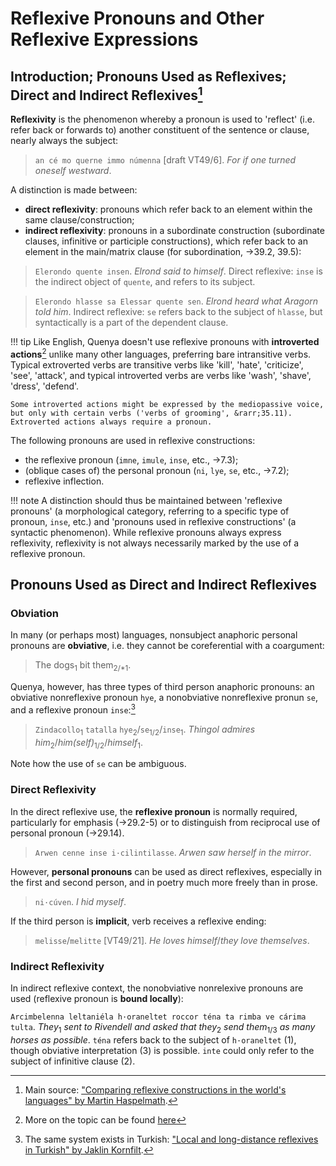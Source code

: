 # Reflexive Pronouns and Other Reflexive Expressions

## Introduction; Pronouns Used as Reflexives; Direct and Indirect Reflexives[^1]

**Reflexivity** is the phenomenon whereby a pronoun is used to 'reflect' (i.e. refer back or forwards to) another constituent of the sentence or clause, nearly always the subject:

> `an cé mo querne immo númenna` [draft VT49/6]. *For if one turned oneself westward*.

A distinction is made between:

+ **direct reflexivity**: pronouns which refer back to an element within the same clause/construction;
+ **indirect reflexivity**: pronouns in a subordinate construction (subordinate clauses, infinitive or participle constructions), which refer back to an element in the main/matrix clause (for subordination, &rarr;39.2, 39.5):

> `Elerondo quente insen`. *Elrond said to himself*. Direct reflexive: `inse` is the indirect object of `quente`, and refers to its subject.

> `Elerondo hlasse sa Elessar quente sen`. *Elrond heard what Aragorn told him*. Indirect reflexive: `se` refers back to the subject of `hlasse`, but syntactically is a part of the dependent clause.

!!! tip
	Like English, Quenya doesn't use reflexive pronouns with **introverted actions**[^3] unlike many other languages, preferring bare intransitive verbs. Typical extroverted verbs are transitive verbs like 'kill', 'hate', 'criticize', 'see', 'attack', and typical introverted verbs are verbs like 'wash', 'shave', 'dress', 'defend'.
	
	Some introverted actions might be expressed by the mediopassive voice, but only with certain verbs ('verbs of grooming', &rarr;35.11). Extroverted actions always require a pronoun.

The following pronouns are used in reflexive constructions:

+ the reflexive pronoun (`imne`, `imule`, `inse`, etc., &rarr;7.3);
+ (oblique cases of) the personal pronoun (`ni`, `lye`, `se`, etc., &rarr;7.2);
+ reflexive inflection.

!!! note
	A distinction should thus be maintained between 'reflexive pronouns' (a morphological category, referring to a specific type of pronoun, `inse`, etc.) and 'pronouns used in reflexive constructions' (a syntactic phenomenon). While reflexive pronouns always express reflexivity, reflexivity is not always necessarily marked by the use of a reflexive pronoun.

## Pronouns Used as Direct and Indirect Reflexives

### Obviation

In many (or perhaps most) languages, nonsubject anaphoric personal pronouns
are **obviative**, i.e. they cannot be coreferential with a coargument: 

> The dogs<sub>1</sub> bit them<sub>2/\*1</sub>.

Quenya, however, has three types of third person anaphoric pronouns: an obviative nonreflexive pronoun `hye`, a nonobviative nonreflexive pronun `se`, and a reflexive pronoun `inse`:[^2]

> `Zindacollo`<sub>1</sub> `tatalla` `hye`<sub>2</sub>/`se`<sub>1/2</sub>/`inse`<sub>1</sub>. *Thingol admires him*<sub>2</sub>/*him(self)*<sub>1/2</sub>/*himself*<sub>1</sub>.

Note how the use of `se` can be ambiguous.

### Direct Reflexivity

In the direct reflexive use, the **reflexive pronoun** is normally required, particularly for emphasis (&rarr;29.2-5) or to distinguish from reciprocal use of personal pronoun (&rarr;29.14).

> `Arwen cenne inse i·cilintilasse`. *Arwen saw herself in the mirror*.  

However, **personal pronouns** can be used as direct reflexives, especially in the first and second person, and in poetry much more freely than in prose.

> `ni·cúven`. *I hid myself*.

If the third person is **implicit**, verb receives a reflexive ending:

> `melisse`/`melitte` [VT49/21]. *He loves himself*/*they love themselves*.

### Indirect Reflexivity

In indirect reflexive context, the nonobviative nonrelexive pronouns are used (reflexive pronoun is **bound locally**):

`Arcimbelenna leltaniéla h·oraneltet roccor téna ta rimba ve cárima tulta`. *They*<sub>1</sub> *sent to Rivendell and asked that they*<sub>2</sub> *send them*<sub>1/3</sub> *as many horses as possible*. `téna` refers back to the subject of `h·oraneltet` (1), though obviative interpretation (3) is possible. `inte` could only refer to the subject of infinitive clause (2).
	
[^1]: Main source: ["Comparing reflexive constructions in the world's languages" by Martin Haspelmath](https://zenodo.org/record/3354081).
[^3]: More on the topic can be found [here](https://journals.dartmouth.edu/cgi-bin/WebObjects/Journals.woa/1/xmlpage/1/article/331?htmlAlways=yes)
[^2]: The same system exists in Turkish: ["Local and long-distance reflexives in Turkish" by Jaklin Kornfilt](https://www.researchgate.net/publication/235265930_Local_and_long-distance_reflexives_in_Turkish).